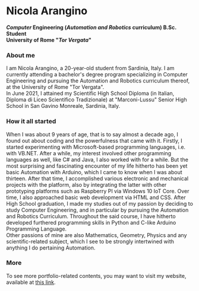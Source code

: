 <!--
**Nick020/Nick020** is a ✨ _special_ ✨ repository because its `README.md` (this file) appears on your GitHub profile.

Here are some ideas to get you started:

- 🔭 I’m currently working on ...
- 🌱 I’m currently learning ...
- 👯 I’m looking to collaborate on ...
- 🤔 I’m looking for help with ...
- 💬 Ask me about ...
- 📫 How to reach me: ...
- 😄 Pronouns: ...
- ⚡ Fun fact: ...
-->

# Nicola Arangino

**_Computer_ Engineering (_Automation and Robotics_ curriculum) B.Sc. Student**\
**University of Rome "_Tor Vergata_"**

### About me
I am Nicola Arangino, a 20-year-old student from Sardinia, Italy.
I am currently attending a bachelor's degree program specializing in Computer Engineering and pursuing the Automation and Robotics curriculum thereof, at the University of Rome "Tor Vergata".\
In June 2021, I attained my Scientific High School Diploma (in Italian, Diploma di Liceo Scientifico Tradizionale) at "Marconi-Lussu" Senior High School in San Gavino Monreale, Sardinia, Italy.

### How it all started
When I was about 9 years of age, that is to say almost a decade ago, I found out about coding and the powerfulness that came with it. Firstly, I started experimenting with Microsoft-based programming languages, i.e. with VB.NET. After a while, my interest involved other programming languages as well, like C# and Java, I also worked with for a while. But the most surprising and fascinating encounter of my life hitherto has been yet basic Automation with Arduino, which I came to know when I was about thirteen. After that time, I accomplished various electronic and mechanical projects with the platform, also by integrating the latter with other prototyping platforms such as Raspberry PI via Windows 10 IoT Core. Over time, I also approached basic web development via HTML and CSS. After High School graduation, I made my studies out of my passion by deciding to study Computer Engineering, and in particular by pursuing the Automation and Robotics Curriculum. Throughout the said course, I have hitherto developed furthered programming skills in Python and C-like Arduino Programming Language.\
Other passions of mine are also Mathematics, Geometry, Physics and any scientific-related subject, which I see to be strongly intertwined with anything I do pertaining Automation.

### More
To see more portfolio-related contents, you may want to visit my website, available at [this link](https://sites.google.com/view/nicolaarangino/about).
